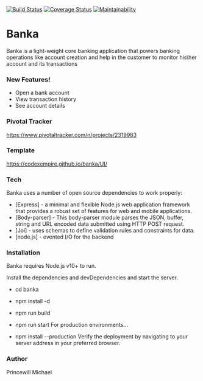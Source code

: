 [![Build Status](https://travis-ci.org/codexempire/banka.svg?branch=develop)](https://travis-ci.org/codexempire/banka)
[![Coverage Status](https://coveralls.io/repos/github/codexempire/banka/badge.svg?branch=develop)](https://coveralls.io/github/codexempire/banka?branch=develop)
[![Maintainability](https://api.codeclimate.com/v1/badges/a99a88d28ad37a79dbf6/maintainability)](https://codeclimate.com/github/codeclimate/codeclimate/maintainability)

# Banka
Banka is a light-weight core banking application that powers banking operations like account creation and help in the customer to monitor his\her account and its transactions

### New Features!

* Open a bank account
* View transaction history
* See account details

### Pivotal Tracker
https://www.pivotaltracker.com/n/projects/2319983

### Template
https://codexempire.github.io/banka/UI/ 

### Tech
Banka uses a number of open source dependencies to work properly:

* [Express] - a minimal and flexible Node.js web application framework that provides a robust set of features for web and mobile applications.
* [Body-parser] - This body-parser module parses the JSON, buffer, string and URL encoded data submitted using HTTP POST request.
* [Joi] - uses schemas to define validation rules and constraints for data.
* [node.js] - evented I/O for the backend

### Installation
Banka requires Node.js v10+ to run.

Install the dependencies and devDependencies and start the server.

* cd banka
* npm install -d
* npm run build
* npm run start
For production environments...

* npm install --production
Verify the deployment by navigating to your server address in your preferred browser.

### Author
Princewill Michael
